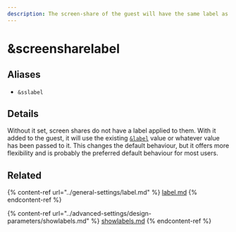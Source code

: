```yaml
---
description: The screen-share of the guest will have the same label as the guest
---
```


# \&screensharelabel

## Aliases

* `&sslabel`

## Details

Without it set, screen shares do not have a label applied to them. With it added to the guest, it will use the existing [`&label`](../general-settings/label.md) value or whatever value has been passed to it. This changes the default behaviour, but it offers more flexibility and is probably the preferred default behaviour for most users.

## Related

{% content-ref url="../general-settings/label.md" %}
[label.md](../general-settings/label.md)
{% endcontent-ref %}

{% content-ref url="../advanced-settings/design-parameters/showlabels.md" %}
[showlabels.md](../advanced-settings/design-parameters/showlabels.md)
{% endcontent-ref %}
